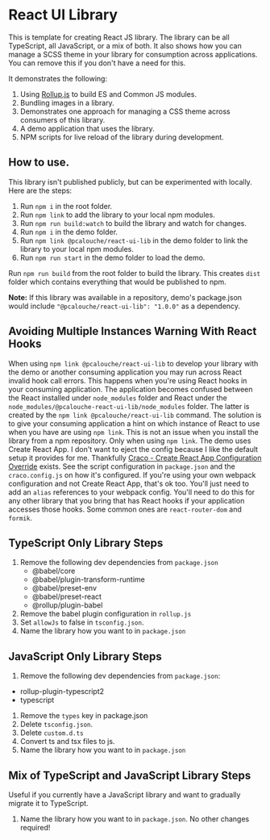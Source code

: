 # React UI Library

This is template for creating React JS library. The library can be all TypeScript, all JavaScript, 
or a mix of both. It also shows how you can manage a SCSS theme in your library for consumption across
applications. You can remove this if you don't have a need for this.

It demonstrates the following:

1. Using [Rollup.js](https://rollupjs.org/guide/en) to build ES and Common JS modules.
1. Bundling images in a library.
1. Demonstrates one approach for managing a CSS theme across consumers of this library. 
1. A demo application that uses the library.
1. NPM scripts for live reload of the library during development.

## How to use.

This library isn't published publicly, but can be experimented with locally. Here are the steps:

1. Run `npm i` in the root folder.
1. Run `npm link` to add the library to your local npm modules.
1. Run `npm run build:watch` to build the library and watch for changes.
1. Run `npm i` in the demo folder.
1. Run `npm link @pcalouche/react-ui-lib` in the demo folder to link the library to your local npm modules.
1. Run `npm run start` in the demo folder to load the demo.

Run `npm run build` from the root folder to build the library. This creates `dist` folder which contains
everything that would be published to npm.

**Note:** If this library was available in a repository, demo's package.json would include 
`"@pcalouche/react-ui-lib": "1.0.0"` as a dependency.

## Avoiding Multiple Instances Warning With React Hooks

When using `npm link @pcalouche/react-ui-lib` to develop your library with the demo or another 
consuming application you may run across React invalid hook call errors. This happens when
you're using React hooks in your consuming application. The application becomes confused between 
the React installed under `node_modules` folder and React under the `node_modules/@pcalouche-react-ui-lib/node_modules` 
folder. The latter is created by the `npm link @pcalouche/react-ui-lib` command. The solution is to give 
your consuming application a hint on which instance of React to use when you have are using `npm link`. This 
is not an issue when you install the library from a npm repository. Only when using `npm link`. The demo uses 
Create React App. I don't want to eject the config because I like the default setup it provides for me. 
Thankfully [Craco - Create React App Configuration Override](https://github.com/gsoft-inc/craco) 
exists. See the script configuration in `package.json` and the `craco.config.js` on how it's configured. 
If you're using your own webpack configuration and not Create React App, that's ok too. You'll just need 
to add an `alias` references to your webpack config.  You'll need to do this for any other library that you 
bring that has React hooks if your application accesses those hooks. Some common ones are `react-router-dom`
and `formik`.

## TypeScript Only Library Steps

1. Remove the following dev dependencies from `package.json`
   - @babel/core
   - @babel/plugin-transform-runtime
   - @babel/preset-env
   - @babel/preset-react
   - @rollup/plugin-babel
1. Remove the babel plugin configuration in `rollup.js`
1. Set `allowJs` to false in `tsconfig.json`.
1. Name the library how you want to in `package.json`

## JavaScript Only Library Steps

1. Remove the following dev dependencies from `package.json`:
  - rollup-plugin-typescript2
  - typescript
1. Remove the `types` key in package.json
1. Delete `tsconfig.json`.
1. Delete `custom.d.ts`
1. Convert ts and tsx files to js.
1. Name the library how you want to in `package.json`

## Mix of TypeScript and JavaScript Library Steps

Useful if you currently have a JavaScript library and want to gradually migrate it to TypeScript.

1. Name the library how you want to in `package.json`. No other changes required!

